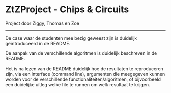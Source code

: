 # ZtZProject - Chips & Circuits
Project door Ziggy, Thomas en Zoe
___




De case waar de studenten mee bezig geweest zijn is duidelijk geïntroduceerd in de README.

De aanpak van de verschillende algoritmen is duidelijk beschreven in de README.

Het is na lezen van de README duidelijk hoe de resultaten te reproduceren zijn, via een interface (command line), argumenten die meegegeven kunnen worden voor de verschillende functionaliteiten/algoritmen, of bijvoorbeeld een duidelijke uitleg welke file te runnen om welk resultaat te krijgen.


